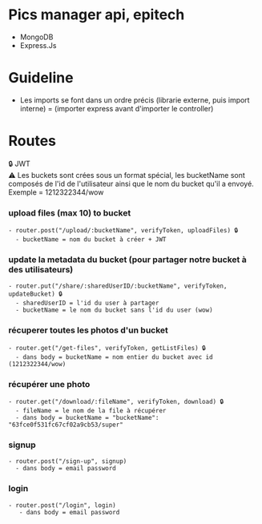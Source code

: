 # Pics manager api, epitech
  - MongoDB
  - Express.Js

# Guideline
- Les imports se font dans un ordre précis (librarie externe, puis import interne) = (importer express avant d'importer le controller)


# Routes

🔒 JWT </br>
⚠️ Les buckets sont crées sous un format spécial, les bucketName sont composés de l'id de l'utilisateur ainsi que le nom du bucket qu'il a envoyé.</br> Exemple = 1212322344/wow

   ### upload files (max 10) to bucket
    - router.post("/upload/:bucketName", verifyToken, uploadFiles) 🔒
      - bucketName = nom du bucket à créer + JWT

  ### update la metadata du bucket (pour partager notre bucket à des utilisateurs)
    - router.put("/share/:sharedUserID/:bucketName", verifyToken, updateBucket) 🔒
      - sharedUserID = l'id du user à partager
      - bucketName = le nom du bucket sans l'id du user (wow)

  ### récuperer toutes les photos d'un bucket
    - router.get("/get-files", verifyToken, getListFiles) 🔒
      - dans body = bucketName = nom entier du bucket avec id (1212322344/wow)

  ### récupérer une photo
    - router.get("/download/:fileName", verifyToken, download) 🔒
      - fileName = le nom de la file à récupérer
      - dans body = bucketName = "bucketName": "63fce0f531fc67cf02a9cb53/super"

  ### signup
    - router.post("/sign-up", signup)
      - dans body = email password

  ### login
    - router.post("/login", login)
       - dans body = email password
